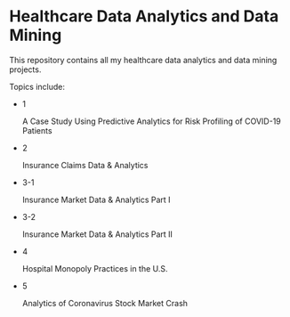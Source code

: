 # Healthcare Data Analytics and Data Mining

This repository contains all my healthcare data analytics and data mining projects. 

Topics include:

- 1    

    A Case Study Using Predictive Analytics for Risk Profiling of COVID-19 Patients

- 2    

    Insurance Claims Data & Analytics

- 3-1  
    
    Insurance Market Data & Analytics Part I

- 3-2  

    Insurance Market Data & Analytics Part II

- 4    
    
    Hospital Monopoly Practices in the U.S.

- 5    

    Analytics of Coronavirus Stock Market Crash
